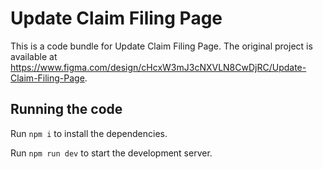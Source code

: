 
  # Update Claim Filing Page

  This is a code bundle for Update Claim Filing Page. The original project is available at https://www.figma.com/design/cHcxW3mJ3cNXVLN8CwDjRC/Update-Claim-Filing-Page.

  ## Running the code

  Run `npm i` to install the dependencies.

  Run `npm run dev` to start the development server.
  